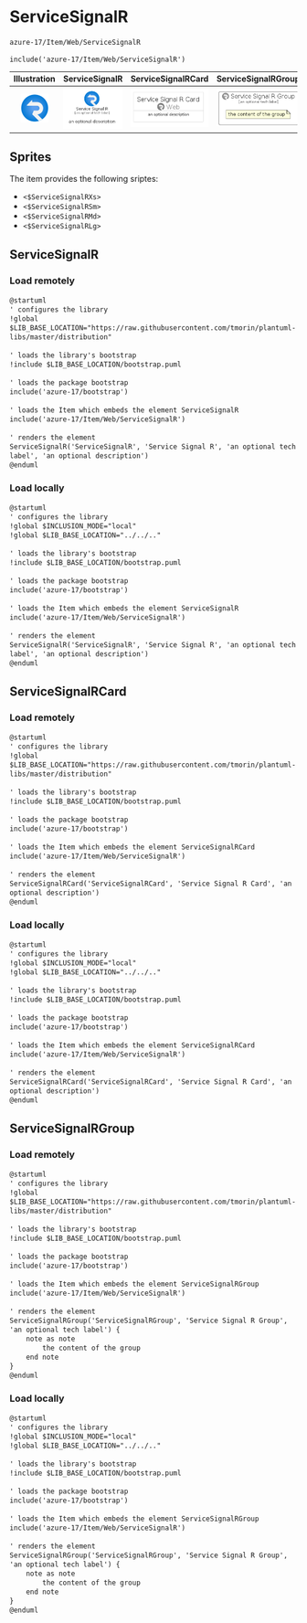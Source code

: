 # ServiceSignalR


```text
azure-17/Item/Web/ServiceSignalR
```

```text
include('azure-17/Item/Web/ServiceSignalR')
```



| Illustration | ServiceSignalR | ServiceSignalRCard | ServiceSignalRGroup |
| :---: | :---: | :---: | :---: |
| ![illustration for Illustration](../../../azure-17/Item/Web/ServiceSignalR.png) | ![illustration for ServiceSignalR](../../../azure-17/Item/Web/ServiceSignalR.Local.png) | ![illustration for ServiceSignalRCard](../../../azure-17/Item/Web/ServiceSignalRCard.Local.png) | ![illustration for ServiceSignalRGroup](../../../azure-17/Item/Web/ServiceSignalRGroup.Local.png) |



## Sprites
The item provides the following sriptes:

- `<$ServiceSignalRXs>`
- `<$ServiceSignalRSm>`
- `<$ServiceSignalRMd>`
- `<$ServiceSignalRLg>`





## ServiceSignalR

### Load remotely
```plantuml
@startuml
' configures the library
!global $LIB_BASE_LOCATION="https://raw.githubusercontent.com/tmorin/plantuml-libs/master/distribution"

' loads the library's bootstrap
!include $LIB_BASE_LOCATION/bootstrap.puml

' loads the package bootstrap
include('azure-17/bootstrap')

' loads the Item which embeds the element ServiceSignalR
include('azure-17/Item/Web/ServiceSignalR')

' renders the element
ServiceSignalR('ServiceSignalR', 'Service Signal R', 'an optional tech label', 'an optional description')
@enduml
```

### Load locally
```plantuml
@startuml
' configures the library
!global $INCLUSION_MODE="local"
!global $LIB_BASE_LOCATION="../../.."

' loads the library's bootstrap
!include $LIB_BASE_LOCATION/bootstrap.puml

' loads the package bootstrap
include('azure-17/bootstrap')

' loads the Item which embeds the element ServiceSignalR
include('azure-17/Item/Web/ServiceSignalR')

' renders the element
ServiceSignalR('ServiceSignalR', 'Service Signal R', 'an optional tech label', 'an optional description')
@enduml
```

## ServiceSignalRCard

### Load remotely
```plantuml
@startuml
' configures the library
!global $LIB_BASE_LOCATION="https://raw.githubusercontent.com/tmorin/plantuml-libs/master/distribution"

' loads the library's bootstrap
!include $LIB_BASE_LOCATION/bootstrap.puml

' loads the package bootstrap
include('azure-17/bootstrap')

' loads the Item which embeds the element ServiceSignalRCard
include('azure-17/Item/Web/ServiceSignalR')

' renders the element
ServiceSignalRCard('ServiceSignalRCard', 'Service Signal R Card', 'an optional description')
@enduml
```

### Load locally
```plantuml
@startuml
' configures the library
!global $INCLUSION_MODE="local"
!global $LIB_BASE_LOCATION="../../.."

' loads the library's bootstrap
!include $LIB_BASE_LOCATION/bootstrap.puml

' loads the package bootstrap
include('azure-17/bootstrap')

' loads the Item which embeds the element ServiceSignalRCard
include('azure-17/Item/Web/ServiceSignalR')

' renders the element
ServiceSignalRCard('ServiceSignalRCard', 'Service Signal R Card', 'an optional description')
@enduml
```

## ServiceSignalRGroup

### Load remotely
```plantuml
@startuml
' configures the library
!global $LIB_BASE_LOCATION="https://raw.githubusercontent.com/tmorin/plantuml-libs/master/distribution"

' loads the library's bootstrap
!include $LIB_BASE_LOCATION/bootstrap.puml

' loads the package bootstrap
include('azure-17/bootstrap')

' loads the Item which embeds the element ServiceSignalRGroup
include('azure-17/Item/Web/ServiceSignalR')

' renders the element
ServiceSignalRGroup('ServiceSignalRGroup', 'Service Signal R Group', 'an optional tech label') {
    note as note
        the content of the group
    end note
}
@enduml
```

### Load locally
```plantuml
@startuml
' configures the library
!global $INCLUSION_MODE="local"
!global $LIB_BASE_LOCATION="../../.."

' loads the library's bootstrap
!include $LIB_BASE_LOCATION/bootstrap.puml

' loads the package bootstrap
include('azure-17/bootstrap')

' loads the Item which embeds the element ServiceSignalRGroup
include('azure-17/Item/Web/ServiceSignalR')

' renders the element
ServiceSignalRGroup('ServiceSignalRGroup', 'Service Signal R Group', 'an optional tech label') {
    note as note
        the content of the group
    end note
}
@enduml
```

